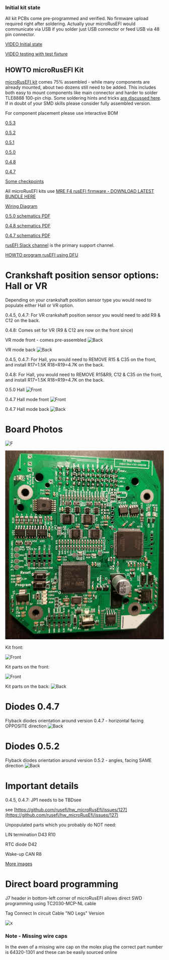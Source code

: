### Initial kit state

All kit PCBs come pre-programmed and verified. No firmware upload required right after soldering. Actually your microRusEFI would
communicate via USB if you solder just USB connector or feed USB via 48 pin connector.

[VIDEO Initial state](https://www.youtube.com/watch?v=3vWbIECoLg8)

[VIDEO testing with test fixture](https://www.youtube.com/watch?v=pAaNUaCQaz0)

## HOWTO microRusEFI Kit

[microRusEFI kit](https://www.ebay.com/itm/333517397424) comes 75% assembled - while many components are already mounted, about two dozens
still need to be added. This includes both easy to mount components like main connector and harder to solder
TLE8888 100-pin chip. Some soldering hints and tricks [are discussed here](https://rusefi.com/forum/viewtopic.php?t=425).
If in doubt of your SMD skills please consider fully assembled version.

For component placement please use interactive BOM

[0.5.3](https://rusefi.com/docs/ibom/micro_rusEFI_R0.5.3.html)

[0.5.2](https://rusefi.com/docs/ibom/micro_rusEFI_R0.5.2.html)

[0.5.1](https://rusefi.com/docs/ibom/micro_rusEFI_R0.5.1.html)

[0.5.0](https://rusefi.com/docs/ibom/micro_rusEFI_0.5.0.html)

[0.4.8](https://rusefi.com/docs/ibom/microRusEfi_R0.4.8.html)

[0.4.7](https://rusefi.com/docs/ibom/microRusEfi_R0.4.7.html)

[Some checkpoints](Hardware/microRusEFI/Hardware_microRusEFI_0_4_7_front_checks.jpg)

All microRusEFI kits use [MRE F4 rusEFI firmware - DOWNLOAD LATEST BUNDLE HERE](https://rusefi.com/build_server/rusefi_bundle_mre_f4.zip)

[Wiring Diagram](Hardware-microRusEFI-wiring)

[0.5.0 schematics PDF](https://github.com/rusefi/hw_microRusEfi/blob/master/micro_rusEFI_Schematic_0_5_0.pdf)

[0.4.8 schematics PDF](https://github.com/rusefi/hw_microRusEfi/blob/master/microRusEfi_Schematic_0_4_8.pdf)

[0.4.7 schematics PDF](https://github.com/rusefi/hw_microRusEfi/blob/master/microRusEfi_Schematic_0_4_7.pdf)

[rusEFI Slack channel](https://rusefi.com/forum/viewtopic.php?f=13&t=1198) is the primary support channel.

[HOWTO program rusEFI using DFU](HOWTO-DFU)

# Crankshaft position sensor options: Hall or VR

Depending on your crankshaft position sensor type you would need to populate either Hall or VR option.

0.4.5, 0.4.7: For VR crankshaft position sensor you would need to add R9 & C12 on the back.

0.4.8: Comes set for VR (R9 & C12 are now on the front since)

VR mode front - comes pre-assembled
![Back](Hardware/microRusEFI/Hardware_microRusEFI_0.4.7_vr_front.png)

VR mode back
![Back](Hardware/microRusEFI/Hardware_microRusEFI_0.4.7_vr_back.jpg)

0.4.5, 0.4.7: For Hall, you would need to REMOVE R15 & C35 on the front, and install R17=1.5K R18=R19=4.7K on the back.

0.4.8: For Hall, you would need to REMOVE R15&R9, C12 & C35 on the front, and install R17=1.5K R18=R19=4.7K on the back.

0.5.0 Hall
![Front](Hardware/microRusEFI/Hardware_microRusEFI_0.5.0_hall_mode.jpg)

0.4.7 Hall mode front
![Front](Hardware/microRusEFI/Hardware_microRusEFI_0.4.7_hall_front.jpg)

0.4.7 Hall mode back
![Back](Hardware/microRusEFI/Hardware_microRusEFI_0.4.7_hall_back.png)

# Board Photos

![F](Hardware/microRusEFI/Hardware_microRusEFI_0.5.3_assembled_front.jpg)

![F](Hardware/microRusEFI/Hardware_microRusEFI_0.5.0_module_assembled_front.jpg)

Kit front:

![Front](Hardware/microRusEFI/Hardware_microRusEFI_0.4.7_pre_assembled_front.jpg)

Kit parts on the front:

![Front](Hardware/microRusEFI/Hardware_microRusEFI_0.4.7_kit_front.jpg)

Kit parts on the back:
![Back](Hardware/microRusEFI/Hardware_microRusEFI_0.4.7_kit_assembled_back.jpg)

# Diodes 0.4.7

Flyback diodes orientation around version 0.4.7 - horizontal facing OPPOSITE direction
![Back](Hardware/microRusEFI/Hardware_microRusEFI_0.4.7_kit_diodes_orientation.jpg)

# Diodes 0.5.2

Flyback diodes orientation around version 0.5.2 - angles, facing SAME direction
![Back](Hardware/microRusEFI/Hardware_microRusEFI_0.5.2_kit_diodes_orientation.jpg)

# Important details

0.4.5, 0.4.7:
JP1 needs to be TBDsee

see [https://github.com/rusefi/hw_microRusEfi/issues/127](https://github.com/rusefi/hw_microRusEfi/issues/127)

Unpopulated parts which you probably do NOT need:

LIN termination D43 R10

RTC diode D42

Wake-up CAN R8

[More images](https://github.com/rusefi/hw_microRusEfi/blob/master/gerbers)

# Direct board programming

J7 header in bottom-left corner of microRusEFI allows direct SWD programming using TC2030-MCP-NL cable

Tag Connect In circuit Cable "NO Legs" Version

![x](Hardware/microRusEFI/TC2030_SWD.jpg)

### Note - Missing wire caps  

In the even of a missing wire cap on the molex plug the correct part number is 64320-1301 and these can be easily sourced online  
